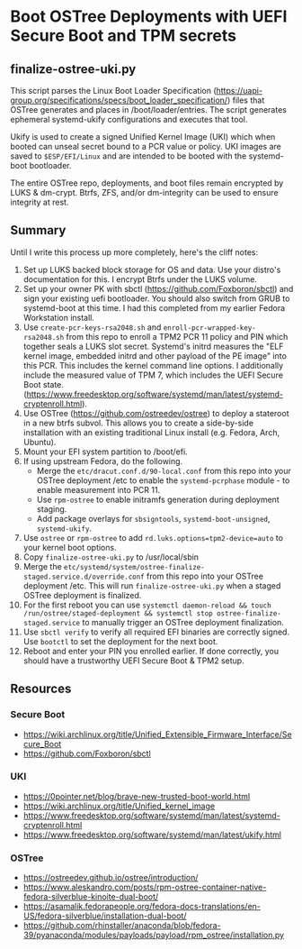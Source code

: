 # Boot OSTree Deployments with UEFI Secure Boot and TPM secrets

## finalize-ostree-uki.py

This script parses the Linux Boot Loader Specification (https://uapi-group.org/specifications/specs/boot_loader_specification/) files that OSTree generates and places in /boot/loader/entries. The script generates ephemeral systemd-ukify configurations and executes that tool.

Ukify is used to create a signed Unified Kernel Image (UKI) which when booted can unseal secret bound to a PCR value or policy. UKI images are saved to `$ESP/EFI/Linux` and are intended to be booted with the systemd-boot bootloader.

The entire OSTree repo, deployments, and boot files remain encrypted by LUKS & dm-crypt. Btrfs, ZFS, and/or dm-integrity can be used to ensure integrity at rest.

## Summary

Until I write this process up more completely, here's the cliff notes:

1. Set up LUKS backed block storage for OS and data. Use your distro's documentation for this. I encrypt Btrfs under the LUKS volume.
2. Set up your owner PK with sbctl (https://github.com/Foxboron/sbctl) and sign your existing uefi bootloader. You should also switch from GRUB to systemd-boot at this time. I had this completed from my earlier Fedora Workstation install.
3. Use `create-pcr-keys-rsa2048.sh` and `enroll-pcr-wrapped-key-rsa2048.sh` from this repo to enroll a TPM2 PCR 11 policy and PIN which together seals a LUKS slot secret. Systemd's initrd measures the "ELF kernel image, embedded initrd and other payload of the PE image" into this PCR. This includes the kernel command line options. I additionally include the measured value of TPM 7, which includes the UEFI Secure Boot state. (https://www.freedesktop.org/software/systemd/man/latest/systemd-cryptenroll.html).
4. Use OSTree (https://github.com/ostreedev/ostree) to deploy a stateroot in a new btrfs subvol. This allows you to create a side-by-side installation with an existing traditional Linux install (e.g. Fedora, Arch, Ubuntu).
5. Mount your EFI system partition to /boot/efi.
6. If using upstream Fedora, do the following.
    - Merge the `etc/dracut.conf.d/90-local.conf` from this repo into your OSTree deployment /etc to enable the `systemd-pcrphase` module - to enable measurement into PCR 11.
    - Use `rpm-ostree` to enable initramfs generation during deployment staging.
    - Add package overlays for `sbsigntools`, `systemd-boot-unsigned`, `systemd-ukify`.
7. Use `ostree` or `rpm-ostree` to add `rd.luks.options=tpm2-device=auto` to your kernel boot options.
8. Copy `finalize-ostree-uki.py` to /usr/local/sbin
9. Merge the `etc/systemd/system/ostree-finalize-staged.service.d/override.conf` from this repo into your OSTree deployment /etc. This will run `finalize-ostree-uki.py` when a staged OSTree deployment is finalized.
10. For the first reboot you can use `systemctl daemon-reload && touch /run/ostree/staged-deployment && systemctl stop ostree-finalize-staged.service` to manually trigger an OSTree deployment finalization.
11. Use `sbctl verify` to verify all required EFI binaries are correctly signed. Use `bootctl` to set the deployment for the next boot.
12. Reboot and enter your PIN you enrolled earlier. If done correctly, you should have a trustworthy UEFI Secure Boot & TPM2 setup.

## Resources

### Secure Boot

- https://wiki.archlinux.org/title/Unified_Extensible_Firmware_Interface/Secure_Boot
- https://github.com/Foxboron/sbctl


### UKI

- https://0pointer.net/blog/brave-new-trusted-boot-world.html
- https://wiki.archlinux.org/title/Unified_kernel_image
- https://www.freedesktop.org/software/systemd/man/latest/systemd-cryptenroll.html
- https://www.freedesktop.org/software/systemd/man/latest/ukify.html


### OSTree

- https://ostreedev.github.io/ostree/introduction/
- https://www.aleskandro.com/posts/rpm-ostree-container-native-fedora-silverblue-kinoite-dual-boot/
- https://asamalik.fedorapeople.org/fedora-docs-translations/en-US/fedora-silverblue/installation-dual-boot/
- https://github.com/rhinstaller/anaconda/blob/fedora-39/pyanaconda/modules/payloads/payload/rpm_ostree/installation.py
